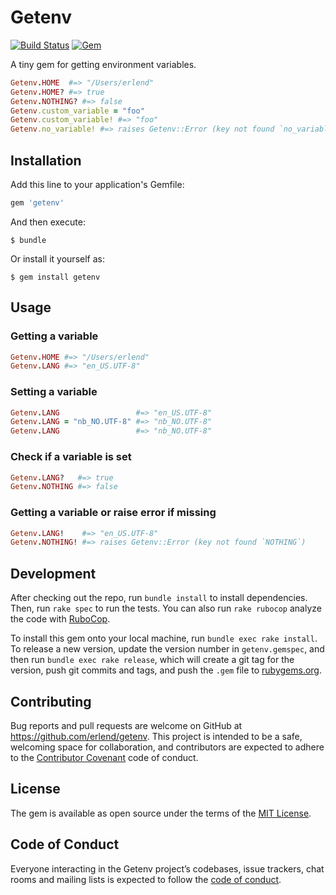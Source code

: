 # Getenv

[![Build
Status](https://travis-ci.org/erlend/getenv.svg?branch=master)](https://travis-ci.org/erlend/getenv)
[![Gem](https://img.shields.io/gem/v/getenv.svg)](https://rubygems.org/gems/getenv)

A tiny gem for getting environment variables.

```ruby
Getenv.HOME  #=> "/Users/erlend"
Getenv.HOME? #=> true
Getenv.NOTHING? #=> false
Getenv.custom_variable = "foo"
Getenv.custom_variable! #=> "foo"
Getenv.no_variable! #=> raises Getenv::Error (key not found `no_variable`)
```

## Installation

Add this line to your application's Gemfile:

```ruby
gem 'getenv'
```

And then execute:

    $ bundle

Or install it yourself as:

    $ gem install getenv

## Usage

### Getting a variable

```ruby
Getenv.HOME #=> "/Users/erlend"
Getenv.LANG #=> "en_US.UTF-8"
```

###  Setting a variable

```ruby
Getenv.LANG                 #=> "en_US.UTF-8"
Getenv.LANG = "nb_NO.UTF-8" #=> "nb_NO.UTF-8"
Getenv.LANG                 #=> "nb_NO.UTF-8"
```

### Check if a variable is set

```ruby
Getenv.LANG?   #=> true
Getenv.NOTHING #=> false
```

### Getting a variable or raise error if missing

```ruby
Getenv.LANG!    #=> "en_US.UTF-8"
Getenv.NOTHING! #=> raises Getenv::Error (key not found `NOTHING`)
```

## Development

After checking out the repo, run `bundle install` to install dependencies. Then,
run `rake spec` to run the tests. You can also run `rake rubocop` analyze the
code with [RuboCop](https://www.rubocop.org/en/stable/).

To install this gem onto your local machine, run `bundle exec rake install`. To
release a new version, update the version number in `getenv.gemspec`, and then
run `bundle exec rake release`, which will create a git tag for the version,
push git commits and tags, and push the `.gem` file to
[rubygems.org](https://rubygems.org).

## Contributing

Bug reports and pull requests are welcome on GitHub at
https://github.com/erlend/getenv. This project is intended to be a safe,
welcoming space for collaboration, and contributors are expected to adhere to
the [Contributor Covenant](http://contributor-covenant.org) code of conduct.

## License

The gem is available as open source under the terms of the [MIT
License](https://opensource.org/licenses/MIT).

## Code of Conduct

Everyone interacting in the Getenv project’s codebases, issue trackers, chat
rooms and mailing lists is expected to follow the [code of
conduct](https://github.com/erlend/getenv/blob/master/CODE_OF_CONDUCT.md).
